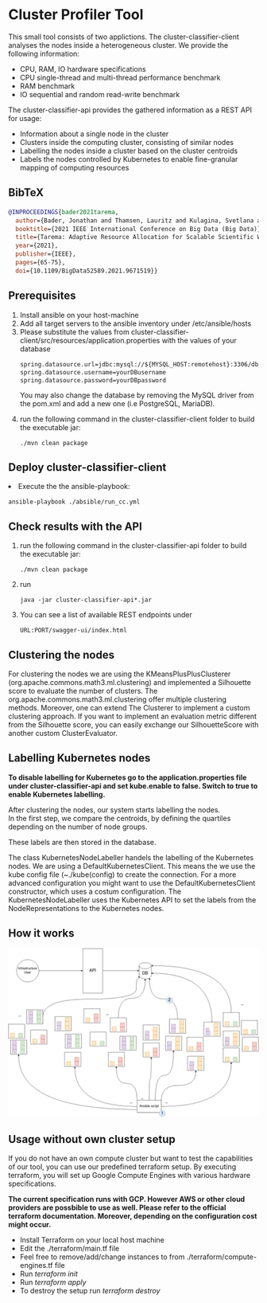 # Cluster Profiler Tool

This small tool consists of two applictions. The cluster-classifier-client analyses the nodes inside a heterogeneous cluster. We provide the following information:

* CPU, RAM, IO hardware specifications
* CPU single-thread and multi-thread performance benchmark
* RAM  benchmark
* IO sequential and random read-write benchmark

The cluster-classifier-api provides the gathered information as a REST API for usage:

* Information about a single node in the cluster
* Clusters inside the computing cluster, consisting of similar nodes
* Labelling the nodes inside a cluster based on the cluster centroids
* Labels the nodes controlled by Kubernetes to enable fine-granular mapping of computing resources

## BibTeX
```bibtex
@INPROCEEDINGS{bader2021tarema,
  author={Bader, Jonathan and Thamsen, Lauritz and Kulagina, Svetlana and Will, Jonathan and Meyerhenke, Henning and Kao, Odej},
  booktitle={2021 IEEE International Conference on Big Data (Big Data)}, 
  title={Tarema: Adaptive Resource Allocation for Scalable Scientific Workflows in Heterogeneous Clusters}, 
  year={2021},
  publisher={IEEE},
  pages={65-75},
  doi={10.1109/BigData52589.2021.9671519}}
```


## Prerequisites

<ol>
<li> Install ansible on your host-machine </li>
<li> Add all target servers to the ansible inventory under /etc/ansible/hosts </li>
<li> Please substitute the values from cluster-classifier-client/src/resources/application.properties with the values of your database

    spring.datasource.url=jdbc:mysql://${MYSQL_HOST:remotehost}:3306/db_example
    spring.datasource.username=yourDBusername
    spring.datasource.password=yourDBpassword
    
   You may also change the database by removing the MySQL driver from the pom.xml and add a new one (i.e PostgreSQL, MariaDB).
</li>
<li> run the following command in the cluster-classifier-client folder to build the executable jar:

    ./mvn clean package

</ol>

## Deploy cluster-classifier-client

<li> Execute the the ansible-playbook:

    ansible-playbook ./absible/run_cc.yml
</li>

## Check results with the API

<ol>
<li> run the following command in the cluster-classifier-api folder to build the executable jar:

    ./mvn clean package 
    
</li>

<li> run 
    
    java -jar cluster-classifier-api*.jar 
    
</li>
<li> You can see a list of available REST endpoints under 
    
    URL:PORT/swagger-ui/index.html
    
</li>
</ol>

## Clustering the nodes

For clustering the nodes we are using the KMeansPlusPlusClusterer (org.apache.commons.math3.ml.clustering) and implemented a Silhouette score to evaluate the number of clusters. The org.apache.commons.math3.ml.clustering offer multiple clustering methods. Moreover, one can extend The Clusterer to implement a custom clustering approach. If you want to implement an evaluation metric different from the Silhouette score, you can easily exchange our SilhouetteScore with another custom ClusterEvaluator.

## Labelling Kubernetes nodes

**To disable labelling for Kubernetes go to the application.properties file under cluster-classifier-api and set kube.enable to false. Switch to true to enable Kubernetes labelling.**

After clustering the nodes, our system starts labelling the nodes.  
In the first step, we compare the centroids, by defining the quartiles depending on the number of node groups. 

These labels are then stored in the database.

The class KubernetesNodeLabeller handels the labelling of the Kubernetes nodes. We are using a DefaultKubernetesClient. This means the we use the kube config file (~./kube(config) to create the connection. For a more advanced configuration you might want to use the DefaultKubernetesClient constructor, which uses a costum configuration.
The KubernetesNodeLabeller uses the Kubernetes API to set the labels from the NodeRepresentations to the Kubernetes nodes.


## How it works

![logo](fig/cluster-classifier-arch.png)


## Usage without own cluster setup

If you do not have an own compute cluster but want to test the capabilities of our tool, you can use our predefined terraform setup. By executing terraform, you will set up Google Compute Engines with various hardware specifications.

**The current specification runs with GCP. However AWS or other cloud providers are possbible to use as well. Please refer to the official terraform documentation. Moreover, depending on the configuration cost might occur.**

<ul>
<li>Install Terraform on your local host machine</li> 
<li>Edit the ./terraform/main.tf file</li>
<li>Feel free to remove/add/change instances to from ./terraform/compute-engines.tf file</li>
    <li>Run <em>terraform init</em></li>
    <li>Run <em>terraform apply</em></li>
    <li>To destroy the setup run <em>terraform destroy</em> </li>
</ul>
